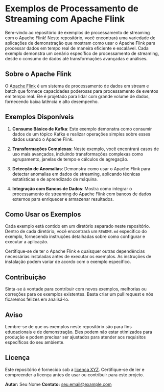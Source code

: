 # Exemplos de Processamento de Streaming com Apache Flink

Bem-vindo ao repositório de exemplos de processamento de streaming com o Apache Flink! Neste repositório, você encontrará uma variedade de aplicações de demonstração que mostram como usar o Apache Flink para processar dados em tempo real de maneira eficiente e escalável. Cada exemplo demonstra um cenário específico de processamento de streaming, desde o consumo de dados até transformações avançadas e análises.

## Sobre o Apache Flink

O [Apache Flink](https://flink.apache.org/) é um sistema de processamento de dados em stream e batch que fornece capacidades poderosas para processamento de eventos em tempo real. Ele é projetado para lidar com grande volume de dados, fornecendo baixa latência e alto desempenho.

## Exemplos Disponíveis

1. **Consumo Básico de Kafka**: Este exemplo demonstra como consumir dados de um tópico Kafka e realizar operações simples sobre esses dados usando o Apache Flink.

2. **Transformações Complexas**: Neste exemplo, você encontrará casos de uso mais avançados, incluindo transformações complexas como agrupamento, janelas de tempo e cálculos de agregação.

3. **Detecção de Anomalias**: Demonstra como usar o Apache Flink para detectar anomalias em dados de streaming, aplicando técnicas estatísticas e de aprendizado de máquina.

4. **Integração com Bancos de Dados**: Mostra como integrar o processamento de streaming do Apache Flink com bancos de dados externos para enriquecer e armazenar resultados.

## Como Usar os Exemplos

Cada exemplo está contido em um diretório separado neste repositório. Dentro de cada diretório, você encontrará um `README.md` específico do exemplo, fornecendo instruções detalhadas sobre como configurar e executar a aplicação.

Certifique-se de ter o Apache Flink e quaisquer outras dependências necessárias instaladas antes de executar os exemplos. As instruções de instalação podem variar de acordo com o exemplo específico.

## Contribuição

Sinta-se à vontade para contribuir com novos exemplos, melhorias ou correções para os exemplos existentes. Basta criar um pull request e nós ficaremos felizes em analisá-lo.

## Aviso

Lembre-se de que os exemplos neste repositório são para fins educacionais e de demonstração. Eles podem não estar otimizados para produção e podem precisar ser ajustados para atender aos requisitos específicos do seu ambiente.

## Licença

Este repositório é fornecido sob a [licença XYZ](link-para-licenca). Certifique-se de ler e compreender a licença antes de usar ou contribuir para este projeto.

**Autor:** Seu Nome
**Contato:** seu.email@example.com